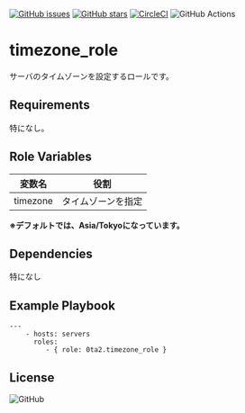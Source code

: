 [![GitHub issues](https://img.shields.io/github/issues/0ta2/timezone_role)](https://github.com/0ta2/timezone_role/issues)
[![GitHub stars](https://img.shields.io/github/stars/0ta2/timezone_role)](https://github.com/0ta2/timezone_role/stargazers)
[![CircleCI](https://img.shields.io/circleci/build/github/0ta2/timezone_role/master)](https://circleci.com/gh/0ta2/timezone_role)
![GitHub Actions](https://github.com/0ta2/timezone_role/workflows/Molecule%20Test/badge.svg)

timezone_role
=========

サーバのタイムゾーンを設定するロールです。

Requirements
------------

特になし。

Role Variables
--------------

| 変数名   | 役割               |
|----------|--------------------|
| timezone | タイムゾーンを指定 |

__※デフォルトでは、Asia/Tokyoになっています。__

Dependencies
------------

特になし

Example Playbook
----------------

```
---
    - hosts: servers
      roles:
         - { role: 0ta2.timezone_role }
```

License
-------

![GitHub](https://img.shields.io/github/license/0ta2/motd-role)
